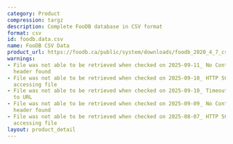 ```yaml
---
category: Product
compression: targz
description: Complete FooDB database in CSV format
format: csv
id: foodb.data.csv
name: FooDB CSV Data
product_url: https://foodb.ca/public/system/downloads/foodb_2020_4_7_csv.tar.gz
warnings:
- File was not able to be retrieved when checked on 2025-09-11_ No Content-Length
  header found
- File was not able to be retrieved when checked on 2025-09-10_ HTTP 502 error when
  accessing file
- File was not able to be retrieved when checked on 2025-09-10_ Timeout connecting
  to URL
- File was not able to be retrieved when checked on 2025-09-09_ No Content-Length
  header found
- File was not able to be retrieved when checked on 2025-08-07_ HTTP 500 error when
  accessing file
layout: product_detail
---
```


